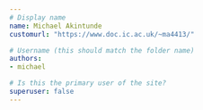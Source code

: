 ```yaml
---
# Display name
name: Michael Akintunde
customurl: "https://www.doc.ic.ac.uk/~ma4413/"

# Username (this should match the folder name)
authors:
- michael

# Is this the primary user of the site?
superuser: false
---
```

